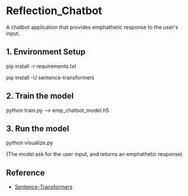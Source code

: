 # Reflection_Chatbot
A chatbot application that provides emphathetic response to the user's input.

## 1. Environment Setup
pip install -r requirements.txt

pip install -U sentence-transformers

## 2. Train the model
python train.py --> emp_chatbot_model.h5

## 3. Run the model

python visualize.py

(The model ask for the user input, and returns an emphathetic response)


## Reference
- [Sentence-Transformers](https://github.com/UKPLab/sentence-transformers)
